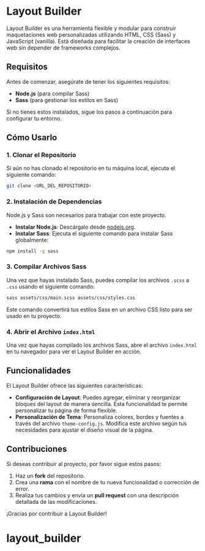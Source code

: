 # Layout Builder

Layout Builder es una herramienta flexible y modular para construir maquetaciones web personalizadas utilizando HTML, CSS (Sass) y JavaScript (vanilla). Está diseñada para facilitar la creación de interfaces web sin depender de frameworks complejos.

## Requisitos
Antes de comenzar, asegúrate de tener los siguientes requisitos:

- **Node.js** (para compilar Sass)
- **Sass** (para gestionar los estilos en Sass)

Si no tienes estos instalados, sigue los pasos a continuación para configurar tu entorno.

## Cómo Usarlo

### 1. Clonar el Repositorio
Si aún no has clonado el repositorio en tu máquina local, ejecuta el siguiente comando:

```bash
git clone <URL_DEL_REPOSITORIO>
```

### 2. Instalación de Dependencias
Node.js y Sass son necesarios para trabajar con este proyecto.

- **Instalar Node.js**: Descárgalo desde [nodejs.org](https://nodejs.org/).
- **Instalar Sass**: Ejecuta el siguiente comando para instalar Sass globalmente:

```bash
npm install -g sass
```

### 3. Compilar Archivos Sass
Una vez que hayas instalado Sass, puedes compilar los archivos `.scss` a `.css` usando el siguiente comando:

```bash
sass assets/css/main.scss assets/css/styles.css
```

Este comando convertirá tus estilos Sass en un archivo CSS listo para ser usado en tu proyecto.

### 4. Abrir el Archivo `index.html`
Una vez que hayas compilado los archivos Sass, abre el archivo `index.html` en tu navegador para ver el Layout Builder en acción.

## Funcionalidades
El Layout Builder ofrece las siguientes características:

- **Configuración de Layout**: Puedes agregar, eliminar y reorganizar bloques del layout de manera sencilla. Esta funcionalidad te permite personalizar tu página de forma flexible.
- **Personalización de Tema**: Personaliza colores, bordes y fuentes a través del archivo `theme-config.js`. Modifica este archivo según tus necesidades para ajustar el diseño visual de la página.

## Contribuciones
Si deseas contribuir al proyecto, por favor sigue estos pasos:

1. Haz un **fork** del repositorio.
2. Crea una **rama** con el nombre de tu nueva funcionalidad o corrección de error.
3. Realiza tus cambios y envía un **pull request** con una descripción detallada de las modificaciones.

¡Gracias por contribuir a Layout Builder!

# layout_builder

